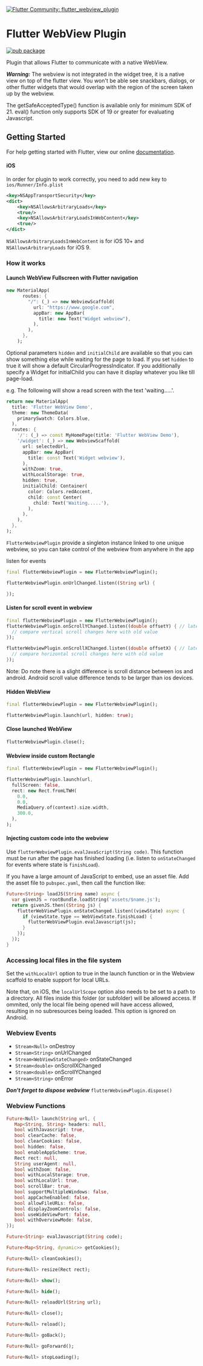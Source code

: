 [![Flutter Community: flutter_webview_plugin](https://fluttercommunity.dev/_github/header/flutter_webview_plugin)](https://github.com/fluttercommunity/community)

# Flutter WebView Plugin

[![pub package](https://img.shields.io/pub/v/flutter_webview_plugin.svg)](https://pub.dartlang.org/packages/flutter_webview_plugin)

Plugin that allows Flutter to communicate with a native WebView.

**_Warning:_**
The webview is not integrated in the widget tree, it is a native view on top of the flutter view.
You won't be able see snackbars, dialogs, or other flutter widgets that would overlap with the region of the screen taken up by the webview.

The getSafeAcceptedType() function is available only for minimum SDK of 21.
eval() function only supports SDK of 19 or greater for evaluating Javascript.

## Getting Started

For help getting started with Flutter, view our online [documentation](http://flutter.io/).

#### iOS

In order for plugin to work correctly, you need to add new key to `ios/Runner/Info.plist`

```xml
<key>NSAppTransportSecurity</key>
<dict>
    <key>NSAllowsArbitraryLoads</key>
    <true/>
    <key>NSAllowsArbitraryLoadsInWebContent</key>
    <true/>
</dict>
```

`NSAllowsArbitraryLoadsInWebContent` is for iOS 10+ and `NSAllowsArbitraryLoads` for iOS 9.


### How it works

#### Launch WebView Fullscreen with Flutter navigation

```dart
new MaterialApp(
      routes: {
        "/": (_) => new WebviewScaffold(
          url: "https://www.google.com",
          appBar: new AppBar(
            title: new Text("Widget webview"),
          ),
        ),
      },
    );
```

Optional parameters `hidden` and `initialChild` are available so that you can show something else while waiting for the page to load.
If you set `hidden` to true it will show a default CircularProgressIndicator. If you additionally specify a Widget for initialChild
you can have it display whatever you like till page-load.

e.g. The following will show a read screen with the text 'waiting.....'.
```dart
return new MaterialApp(
  title: 'Flutter WebView Demo',
  theme: new ThemeData(
    primarySwatch: Colors.blue,
  ),
  routes: {
    '/': (_) => const MyHomePage(title: 'Flutter WebView Demo'),
    '/widget': (_) => new WebviewScaffold(
      url: selectedUrl,
      appBar: new AppBar(
        title: const Text('Widget webview'),
      ),
      withZoom: true,
      withLocalStorage: true,
      hidden: true,
      initialChild: Container(
        color: Colors.redAccent,
        child: const Center(
          child: Text('Waiting.....'),
        ),
      ),
    ),
  },
);
```

`FlutterWebviewPlugin` provide a singleton instance linked to one unique webview,
so you can take control of the webview from anywhere in the app

listen for events

```dart
final flutterWebviewPlugin = new FlutterWebviewPlugin();

flutterWebviewPlugin.onUrlChanged.listen((String url) {

});
```

#### Listen for scroll event in webview

```dart
final flutterWebviewPlugin = new FlutterWebviewPlugin();
flutterWebviewPlugin.onScrollYChanged.listen((double offsetY) { // latest offset value in vertical scroll
  // compare vertical scroll changes here with old value
});

flutterWebviewPlugin.onScrollXChanged.listen((double offsetX) { // latest offset value in horizontal scroll
  // compare horizontal scroll changes here with old value
});

````

Note: Do note there is a slight difference is scroll distance between ios and android. Android scroll value difference tends to be larger than ios devices.


#### Hidden WebView

```dart
final flutterWebviewPlugin = new FlutterWebviewPlugin();

flutterWebviewPlugin.launch(url, hidden: true);
```

#### Close launched WebView

```dart
flutterWebviewPlugin.close();
```

#### Webview inside custom Rectangle

```dart
final flutterWebviewPlugin = new FlutterWebviewPlugin();

flutterWebviewPlugin.launch(url,
  fullScreen: false,
  rect: new Rect.fromLTWH(
    0.0,
    0.0,
    MediaQuery.of(context).size.width,
    300.0,
  ),
);
```

#### Injecting custom code into the webview
Use `flutterWebviewPlugin.evalJavaScript(String code)`. This function must be run after the page has finished loading (i.e. listen to `onStateChanged` for events where state is `finishLoad`).

If you have a large amount of JavaScript to embed, use an asset file. Add the asset file to `pubspec.yaml`, then call the function like:

```dart
Future<String> loadJS(String name) async {
  var givenJS = rootBundle.loadString('assets/$name.js');
  return givenJS.then((String js) {
    flutterWebViewPlugin.onStateChanged.listen((viewState) async {
      if (viewState.type == WebViewState.finishLoad) {
        flutterWebViewPlugin.evalJavascript(js);
      }
    });
  });
}
```

### Accessing local files in the file system
Set the `withLocalUrl` option to true in the launch function or in the Webview scaffold to enable support for local URLs.

Note that, on iOS, the `localUrlScope` option also needs to be set to a path to a directory. All files inside this folder (or subfolder) will be allowed access. If ommited, only the local file being opened will have access allowed, resulting in no subresources being loaded. This option is ignored on Android.

### Webview Events

- `Stream<Null>` onDestroy
- `Stream<String>` onUrlChanged
- `Stream<WebViewStateChanged>` onStateChanged
- `Stream<double>` onScrollXChanged
- `Stream<double>` onScrollYChanged
- `Stream<String>` onError

**_Don't forget to dispose webview_**
`flutterWebviewPlugin.dispose()`

### Webview Functions

```dart
Future<Null> launch(String url, {
   Map<String, String> headers: null,
   bool withJavascript: true,
   bool clearCache: false,
   bool clearCookies: false,
   bool hidden: false,
   bool enableAppScheme: true,
   Rect rect: null,
   String userAgent: null,
   bool withZoom: false,
   bool withLocalStorage: true,
   bool withLocalUrl: true,
   bool scrollBar: true,
   bool supportMultipleWindows: false,
   bool appCacheEnabled: false,
   bool allowFileURLs: false,
   bool displayZoomControls: false,
   bool useWideViewPort: false,
   bool withOverviewMode: false,
});
```

```dart
Future<String> evalJavascript(String code);
```

```dart
Future<Map<String, dynamic>> getCookies();
```

```dart
Future<Null> cleanCookies();
```

```dart
Future<Null> resize(Rect rect);
```

```dart
Future<Null> show();
```

```dart
Future<Null> hide();
```

```dart
Future<Null> reloadUrl(String url);
```

```dart
Future<Null> close();
```

```dart
Future<Null> reload();
```

```dart
Future<Null> goBack();
```

```dart
Future<Null> goForward();
```

```dart
Future<Null> stopLoading();
```

